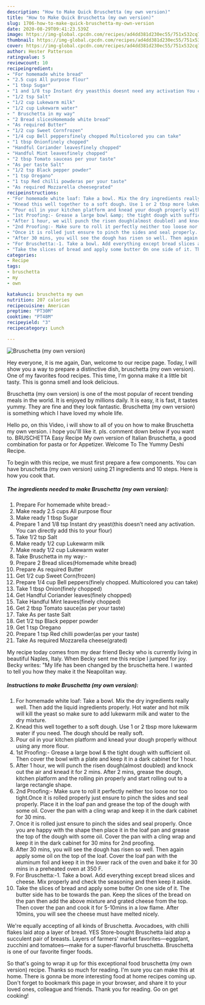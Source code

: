 ```yaml
---
description: "How to Make Quick Bruschetta (my own version)"
title: "How to Make Quick Bruschetta (my own version)"
slug: 1706-how-to-make-quick-bruschetta-my-own-version
date: 2020-08-29T09:41:23.539Z
image: https://img-global.cpcdn.com/recipes/ad4dd381d230ec55/751x532cq70/bruschetta-my-own-version-recipe-main-photo.jpg
thumbnail: https://img-global.cpcdn.com/recipes/ad4dd381d230ec55/751x532cq70/bruschetta-my-own-version-recipe-main-photo.jpg
cover: https://img-global.cpcdn.com/recipes/ad4dd381d230ec55/751x532cq70/bruschetta-my-own-version-recipe-main-photo.jpg
author: Hester Patterson
ratingvalue: 5
reviewcount: 10
recipeingredient:
- "For homemade white bread"
- "2.5 cups All purpose flour"
- "1 tbsp Sugar"
- "1 and 1/8 tsp Instant dry yeastthis doesnt need any activation You can directly add this to your flour"
- "1/2 tsp Salt"
- "1/2 cup Lukewarm milk"
- "1/2 cup Lukewarm water"
- " Bruschetta in my way"
- "2 Bread slicesHomemade white bread"
- "As required Butter"
- "1/2 cup Sweet Cornfrozen"
- "1/4 cup Bell peppersfinely chopped Multicolored you can take"
- "1 tbsp Onionfinely chopped"
- "Handful Coriander leavesfinely chopped"
- "Handful Mint leavesfinely chopped"
- "2 tbsp Tomato sauceas per your taste"
- "As per taste Salt"
- "1/2 tsp Black pepper powder"
- "1 tsp Oregano"
- "1 tsp Red chilli powderas per your taste"
- "As required Mozzarella cheesegrated"
recipeinstructions:
- "For homemade white loaf: Take a bowl. Mix the dry ingredients really well. Then add the liquid ingredients properly. Hot water and hot milk will kill the yeast so make sure to add lukewarm milk and water to the dry mixture."
- "Knead this well together to a soft dough. Use 1 or 2 tbsp more lukewarm water if you need. The dough should be really soft."
- "Pour oil in your kitchen platform and knead your dough properly without using any more flour."
- "1st Proofing:- Grease a large bowl &amp; the tight dough with sufficient oil. Then cover the bowl with a plate and keep it in a dark cabinet for 1 hour."
- "After 1 hour, we will punch the risen dough(almost doubled) and knock out the air and knead it for 2 mins. After 2 mins, grease the dough, kitchen platform and the rolling pin properly and start rolling out to a large rectangle shape."
- "2nd Proofing:- Make sure to roll it perfectly neither too loose nor too tight.Once it is rolled properly just ensure to pinch the sides and seal properly. Place it in the loaf pan and grease the top of the dough with some oil. Cover the pan with a cling wrap and keep it in the dark cabinet for 30 mins."
- "Once it is rolled just ensure to pinch the sides and seal properly. Once you are happy with the shape then place it in the loaf pan and grease the top of the dough with some oil. Cover the pan with a cling wrap and keep it in the dark cabinet for 30 mins for 2nd proofing."
- "After 30 mins, you will see the dough has risen so well. Then again apply some oil on the top of the loaf. Cover the loaf pan with the aluminum foil and keep it in the lower rack of the oven and bake it for 30 mins in a preheated oven at 350 F."
- "For Bruschetta:-1. Take a bowl. Add everything except bread slices and cheese. Mix properly and check the seasoning and then keep it aside."
- "Take the slices of bread and apply some butter On one side of it. The butter side has to be towards the pan. Keep the slices of the bread on the pan then add the above mixture and grated cheese from the top. Then cover the pan and cook it for 5-10mins in a low flame. After 10mins, you will see the cheese must have melted nicely."
categories:
- Recipe
tags:
- bruschetta
- my
- own

katakunci: bruschetta my own 
nutrition: 207 calories
recipecuisine: American
preptime: "PT30M"
cooktime: "PT48M"
recipeyield: "3"
recipecategory: Lunch

---
```



![Bruschetta (my own version)](https://img-global.cpcdn.com/recipes/ad4dd381d230ec55/751x532cq70/bruschetta-my-own-version-recipe-main-photo.jpg)

Hey everyone, it is me again, Dan, welcome to our recipe page. Today, I will show you a way to prepare a distinctive dish, bruschetta (my own version). One of my favorites food recipes. This time, I'm gonna make it a little bit tasty. This is gonna smell and look delicious.

Bruschetta (my own version) is one of the most popular of recent trending meals in the world. It is enjoyed by millions daily. It is easy, it is fast, it tastes yummy. They are fine and they look fantastic. Bruschetta (my own version) is something which I have loved my whole life.

Hello po, on this Video, i will show to all of you on how to make Bruschetta my own version. i hope you&#39;lll like it. pls. comment down below if you want to. BRUSCHETTA Easy Recipe My own version of Italian Bruschetta, a good combination for pasta or for Appetizer. Welcome To The Yummy Deshi Recipe.


To begin with this recipe, we must first prepare a few components. You can have bruschetta (my own version) using 21 ingredients and 10 steps. Here is how you cook that.

<!--inarticleads1-->

##### The ingredients needed to make Bruschetta (my own version):

1. Prepare For homemade white bread:-
1. Make ready 2.5 cups All purpose flour
1. Make ready 1 tbsp Sugar
1. Prepare 1 and 1/8 tsp Instant dry yeast(this doesn’t need any activation. You can directly add this to your flour)
1. Take 1/2 tsp Salt
1. Make ready 1/2 cup Lukewarm milk
1. Make ready 1/2 cup Lukewarm water
1. Take  Bruschetta in my way:-
1. Prepare 2 Bread slices(Homemade white bread)
1. Prepare As required Butter
1. Get 1/2 cup Sweet Corn(frozen)
1. Prepare 1/4 cup Bell peppers(finely chopped. Multicolored you can take)
1. Take 1 tbsp Onion(finely chopped)
1. Get Handful Coriander leaves(finely chopped)
1. Take Handful Mint leaves(finely chopped)
1. Get 2 tbsp Tomato sauce(as per your taste)
1. Take As per taste Salt
1. Get 1/2 tsp Black pepper powder
1. Get 1 tsp Oregano
1. Prepare 1 tsp Red chilli powder(as per your taste)
1. Take As required Mozzarella cheese(grated)


My recipe today comes from my dear friend Becky who is currently living in beautiful Naples, Italy. When Becky sent me this recipe I jumped for joy. Becky writes: &#34;My life has been changed by the bruschetta here. I wanted to tell you how they make it the Neapolitan way. 

<!--inarticleads2-->

##### Instructions to make Bruschetta (my own version):

1. For homemade white loaf: Take a bowl. Mix the dry ingredients really well. Then add the liquid ingredients properly. Hot water and hot milk will kill the yeast so make sure to add lukewarm milk and water to the dry mixture.
1. Knead this well together to a soft dough. Use 1 or 2 tbsp more lukewarm water if you need. The dough should be really soft.
1. Pour oil in your kitchen platform and knead your dough properly without using any more flour.
1. 1st Proofing:- Grease a large bowl &amp; the tight dough with sufficient oil. Then cover the bowl with a plate and keep it in a dark cabinet for 1 hour.
1. After 1 hour, we will punch the risen dough(almost doubled) and knock out the air and knead it for 2 mins. After 2 mins, grease the dough, kitchen platform and the rolling pin properly and start rolling out to a large rectangle shape.
1. 2nd Proofing:- Make sure to roll it perfectly neither too loose nor too tight.Once it is rolled properly just ensure to pinch the sides and seal properly. Place it in the loaf pan and grease the top of the dough with some oil. Cover the pan with a cling wrap and keep it in the dark cabinet for 30 mins.
1. Once it is rolled just ensure to pinch the sides and seal properly. Once you are happy with the shape then place it in the loaf pan and grease the top of the dough with some oil. Cover the pan with a cling wrap and keep it in the dark cabinet for 30 mins for 2nd proofing.
1. After 30 mins, you will see the dough has risen so well. Then again apply some oil on the top of the loaf. Cover the loaf pan with the aluminum foil and keep it in the lower rack of the oven and bake it for 30 mins in a preheated oven at 350 F.
1. For Bruschetta:-1. Take a bowl. Add everything except bread slices and cheese. Mix properly and check the seasoning and then keep it aside.
1. Take the slices of bread and apply some butter On one side of it. The butter side has to be towards the pan. Keep the slices of the bread on the pan then add the above mixture and grated cheese from the top. Then cover the pan and cook it for 5-10mins in a low flame. After 10mins, you will see the cheese must have melted nicely.


We&#39;re equally accepting of all kinds of Bruschetta. Avocadoes, with chilli flakes laid atop a layer of bread. YES Store-bought Bruschetta laid atop a succulent pair of breasts. Layers of farmers&#39; market favorites—eggplant, zucchini and tomatoes—make for a super-flavorful bruschetta. Bruschetta is one of our favorite finger foods. 

So that's going to wrap it up for this exceptional food bruschetta (my own version) recipe. Thanks so much for reading. I'm sure you can make this at home. There is gonna be more interesting food at home recipes coming up. Don't forget to bookmark this page in your browser, and share it to your loved ones, colleague and friends. Thank you for reading. Go on get cooking!
